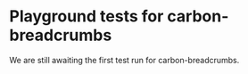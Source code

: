 # Playground tests for carbon-breadcrumbs
We are still awaiting the first test run for carbon-breadcrumbs.
